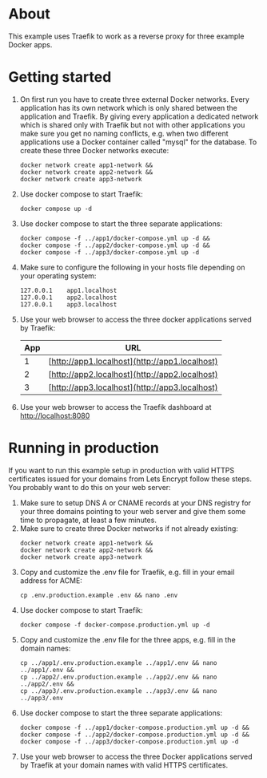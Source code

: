# About
This example uses Traefik to work as a reverse proxy for three example Docker apps.

# Getting started
1. On first run you have to create three external Docker networks. Every application has its own
   network which is only shared between the application and Traefik. By giving every application a dedicated network which is
   shared only with Traefik but not with other applications you make sure you get no naming conflicts,
   e.g. when two different applications use a Docker container called "mysql" for the database.
   To create these three Docker networks execute:
    ```
    docker network create app1-network &&
    docker network create app2-network &&
    docker network create app3-network
    ```
2. Use docker compose to start Traefik:
   ```
   docker compose up -d
   ```
3. Use docker compose to start the three separate applications:
   ```
   docker compose -f ../app1/docker-compose.yml up -d &&
   docker compose -f ../app2/docker-compose.yml up -d &&
   docker compose -f ../app3/docker-compose.yml up -d
   ```
4. Make sure to configure the following in your hosts file depending on your operating system:
   ```
   127.0.0.1	app1.localhost
   127.0.0.1	app2.localhost
   127.0.0.1	app3.localhost
   ```
5. Use your web browser to access the three docker applications served by Traefik:

   | App | URL                                            |
   |-----|------------------------------------------------|
   | 1   | [http://app1.localhost](http://app1.localhost) |
   | 2   | [http://app2.localhost](http://app2.localhost) |
   | 3   | [http://app3.localhost](http://app3.localhost) |
6. Use your web browser to access the Traefik dashboard at [http://localhost:8080](http://localhost:8080/)

# Running in production
If you want to run this example setup in production with valid HTTPS certificates issued
for your domains from Lets Encrypt follow these steps. You probably want to do this on your web server:

1. Make sure to setup DNS A or CNAME records at your DNS registry for your three domains pointing to your web
   server and give them some time to propagate, at least a few minutes.
2. Make sure to create three Docker networks if not already existing:
   ```
   docker network create app1-network &&
   docker network create app2-network &&
   docker network create app3-network
   ```
3. Copy and customize the .env file for Traefik, e.g. fill in your email address for ACME:
   ```
   cp .env.production.example .env && nano .env
   ```
4. Use docker compose to start Traefik:
   ```
   docker compose -f docker-compose.production.yml up -d
   ```
5. Copy and customize the .env file for the three apps, e.g. fill in the domain names:
   ```
   cp ../app1/.env.production.example ../app1/.env && nano ../app1/.env &&
   cp ../app2/.env.production.example ../app2/.env && nano ../app2/.env &&
   cp ../app3/.env.production.example ../app3/.env && nano ../app3/.env
   ```
6. Use docker compose to start the three separate applications:
   ```
   docker compose -f ../app1/docker-compose.production.yml up -d &&
   docker compose -f ../app2/docker-compose.production.yml up -d &&
   docker compose -f ../app3/docker-compose.production.yml up -d
   ```
7. Use your web browser to access the three Docker applications served by Traefik at your domain
   names with valid HTTPS certificates.
